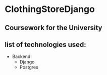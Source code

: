 # ClothingStoreDjango
## Coursework for the University

## list of technologies used:
- Backend:
  - Django
  - Postgres
